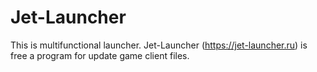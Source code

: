 # Jet-Launcher

This is multifunctional launcher.
Jet-Launcher (https://jet-launcher.ru) is free a program for update game client files.

